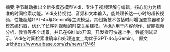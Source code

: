 摘要:字节跳动推出全新多模态模型Vidi，专注于视频理解与编辑，核心能力为精准的时间检索功能。Vidi支持视觉、音频和文本输入，能处理长达一小时的超长视频，性能超越GPT-4o与Gemini等主流模型。其创新技术包括时间增强变换器和多模态编码器，优化了长序列视频的时空关系建模。Vidi适用于内容创作、智能视频分析、教育等多个场景，并已在GitHub开源，开发者可快速上手。性能测试显示，Vidi在时间检索准确率和处理速度上均优于GPT-4o与Gemini。
原文url:https://www.aibase.com/zh/news/17461
